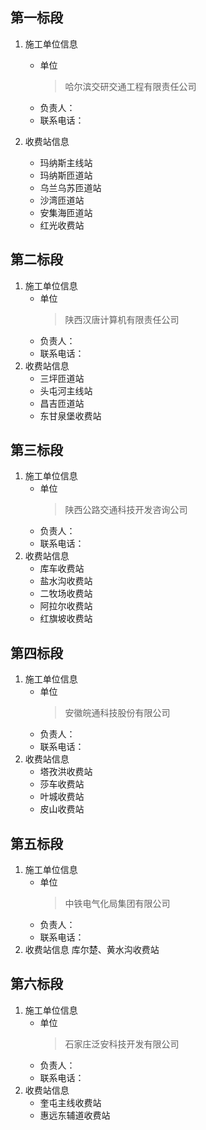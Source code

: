 ## 第一标段
1. 施工单位信息
	* 单位
	  >哈尔滨交研交通工程有限责任公司
	* 负责人：
	* 联系电话：
	
2. 收费站信息
	* 玛纳斯主线站     
	* 玛纳斯匝道站
	* 乌兰乌苏匝道站
	* 沙湾匝道站
	* 安集海匝道站
	* 红光收费站

## 第二标段
1. 施工单位信息
	* 单位
	  >陕西汉唐计算机有限责任公司
	* 负责人：
	* 联系电话：
2. 收费站信息
	* 三坪匝道站
	* 头屯河主线站
	* 昌吉匝道站
	* 东甘泉堡收费站

## 第三标段
1. 施工单位信息
	* 单位
	  >陕西公路交通科技开发咨询公司
	* 负责人：
	* 联系电话：
2. 收费站信息
	* 库车收费站
	* 盐水沟收费站
	* 二牧场收费站
	* 阿拉尔收费站
	* 红旗坡收费站

## 第四标段
1. 施工单位信息
	* 单位
	  >安徽皖通科技股份有限公司
	* 负责人：
	* 联系电话：
2. 收费站信息
	* 塔孜洪收费站
	* 莎车收费站
	* 叶城收费站
	* 皮山收费站

## 第五标段
1. 施工单位信息
	* 单位
	  >中铁电气化局集团有限公司
	* 负责人：
	* 联系电话：
2. 收费站信息
	库尔楚、黄水沟收费站

## 第六标段
1. 施工单位信息
	* 单位
	  >石家庄泛安科技开发有限公司
	* 负责人：
	* 联系电话：
2. 收费站信息
	* 奎屯主线收费站
	* 惠远东辅道收费站

